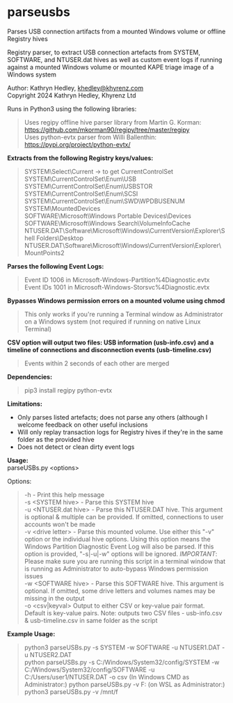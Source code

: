 # parseusbs
Parses USB connection artifacts from a mounted Windows volume or offline Registry hives


Registry parser, to extract USB connection artefacts from SYSTEM, SOFTWARE, and NTUSER.dat hives as well as custom event logs if running against a mounted Windows volume or mounted KAPE triage image of a Windows system 

Author: Kathryn Hedley, khedley@khyrenz.com  
Copyright 2024 Kathryn Hedley, Khyrenz Ltd  

Runs in Python3 using the following libraries:
> Uses regipy offline hive parser library from Martin G. Korman: https://github.com/mkorman90/regipy/tree/master/regipy  
> Uses python-evtx parser from Willi Ballenthin: https://pypi.org/project/python-evtx/


**Extracts from the following Registry keys/values:**  
>  SYSTEM\Select\Current -> to get CurrentControlSet  
>  SYSTEM\CurrentControlSet\Enum\USB  
>  SYSTEM\CurrentControlSet\Enum\USBSTOR  
>  SYSTEM\CurrentControlSet\Enum\SCSI  
>  SYSTEM\CurrentControlSet\Enum\SWD\WPDBUSENUM  
>  SYSTEM\MountedDevices  
>  SOFTWARE\Microsoft\Windows Portable Devices\Devices  
>  SOFTWARE\Microsoft\Windows Search\VolumeInfoCache  
>  NTUSER.DAT\Software\Microsoft\Windows\CurrentVersion\Explorer\Shell Folders\Desktop  
>  NTUSER.DAT\Software\Microsoft\Windows\CurrentVersion\Explorer\MountPoints2  

**Parses the following Event Logs:**  
>  Event ID 1006 in Microsoft-Windows-Partition%4Diagnostic.evtx  
>  Event IDs 1001 in Microsoft-Windows-Storsvc%4Diagnostic.evtx  

**Bypasses Windows permission errors on a mounted volume using chmod**  
> This only works if you're running a Terminal window as Administrator on a Windows system (not required if running on native Linux Terminal)
  
**CSV option will output two files: USB information (usb-info.csv) and a timeline of connections and disconnection events (usb-timeline.csv)**  
> Events within 2 seconds of each other are merged  

**Dependencies:**  
> pip3 install regipy python-evtx


**Limitations:**  
  - Only parses listed artefacts; does not parse any others (although I welcome feedback on other useful inclusions 
  - Will only replay transaction logs for Registry hives if they're in the same folder as the provided hive 
  - Does not detect or clean dirty event logs


**Usage:**  
  parseUSBs.py \<options\>  
	
Options:  
> 	-h 		          	- Print this help message  
>	-s    \<SYSTEM hive\>  		- Parse this SYSTEM hive    
>	-u    \<NTUSER.dat hive\> 	- Parse this NTUSER.DAT hive. This argument is optional & multiple can be provided. If omitted, connections to user accounts won\'t be made   
> 	-v    \<drive letter\>		- Parse this mounted volume. Use either this "-v" option or the individual hive options. Using this option means the Windows Partition Diagnostic Event Log will also be parsed. If this option is provided, "-s|-u|-w" options will be ignored. *IMPORTANT*: Please make sure you are running this script in a terminal window that is running as Administrator to auto-bypass Windows permission issues  
> 	-w    \<SOFTWARE hive\>	 	- Parse this SOFTWARE hive. This argument is optional. If omitted, some drive letters and volumes names may be missing in the output  
>	-o    \<csv|keyval\>		Output to either CSV or key-value pair format. Default is key-value pairs. Note: outputs two CSV files - usb-info.csv & usb-timeline.csv in same folder as the script  

**Example Usage:**  
>    python3 parseUSBs.py -s SYSTEM -w SOFTWARE -u NTUSER1.DAT -u NTUSER2.DAT  
>    python parseUSBs.py -s C:/Windows/System32/config/SYSTEM -w C:/Windows/System32/config/SOFTWARE -u C:/Users/user1/NTUSER.DAT -o csv
>    (In Windows CMD as Administrator:) python parseUSBs.py -v F: 
>    (on WSL as Administrator:) python3 parseUSBs.py -v /mnt/f  
